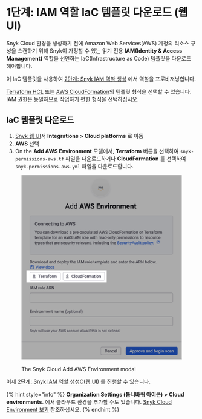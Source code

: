 # 1단계: IAM 역할 IaC 템플릿 다운로드 (웹 UI)

Snyk Cloud 환경을 생성하기 전에 Amazon Web Services(AWS) 계정의 리소스 구성을 스캔하기 위해 Snyk이 가정할 수 있는 읽기 전용 **IAM(Identity & Access Management)** 역할을 선언하는 IaC(Infrastructure as Code) 템플릿을 다운로드 해야합니다.

이 IaC 템플릿을 사용하여 [2단계: Snyk IAM 역할 생성](step-2-create-the-snyk-iam-role.md) 에서 역할을 프로비저닝합니다.

[Terraform HCL](https://www.terraform.io/language/syntax/configuration) 또는 [AWS CloudFormation](https://docs.aws.amazon.com/AWSCloudFormation/latest/UserGuide/Welcome.html)의 템플릿 형식을 선택할 수 있습니다. IAM 권한은 동일하므로 작업하기 편한 형식을 선택하십시오.

## IaC 템플릿 다운로드

1. [Snyk 웹 UI](https://app.snyk.io)서 **Integrations > Cloud platforms** 로 이동
2. **AWS** 선택
3. On the **Add AWS Environment** 모델에서, **Terraform** 버튼을 선택하여 `snyk-permissions-aws.tf` 파일을 다운로드하거나 **CloudFormation** 를   선택하여 `snyk-permissions-aws.yml` 파일을 다운로드합니다.

<figure><img src="../../../../.gitbook/assets/image.png" alt=""><figcaption><p>The Snyk Cloud Add AWS Environment modal</p></figcaption></figure>

이제 [2단계:  Snyk IAM 역할 생성C(웹 UI)](step-2-create-the-snyk-iam-role.md) 를 진행할 수 있습니다.

{% hint style="info" %}
**Organization Settings (톱니바퀴 아이콘) > Cloud environments**. 에서 클라우드 환경을 추가할 수도 있습니다. [Snyk Cloud Environment 보기](../../view-snyk-cloud-environments.md#add-an-environment) 참조하십시오.
{% endhint %}
